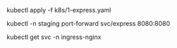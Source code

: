kubectl apply -f k8s/1-express.yaml

kubectl -n staging port-forward svc/express 8080:8080

kubectl get svc -n ingress-nginx
